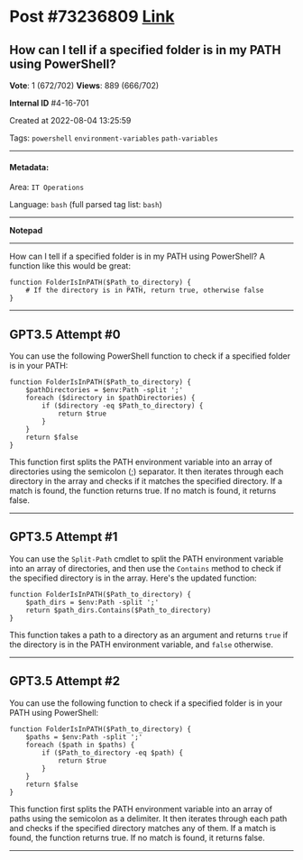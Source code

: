 
# Post \#73236809 [Link](https://stackoverflow.com/questions/73236809/)

## How can I tell if a specified folder is in my PATH using PowerShell?

**Vote**: 1 (672/702) **Views**: 889 (666/702) 

**Internal ID** \#4-16-701

Created at 2022-08-04 13:25:59

Tags: `powershell` `environment-variables` `path-variables`

----------

#### Metadata:

Area: `IT Operations`

Language: `bash` (full parsed tag list: `bash`)

----------

**Notepad**


----------

How can I tell if a specified folder is in my PATH using PowerShell?
A function like this would be great:
```
function FolderIsInPATH($Path_to_directory) {
    # If the directory is in PATH, return true, otherwise false
}
```



----------
        
## GPT3.5 Attempt \#0

You can use the following PowerShell function to check if a specified folder is in your PATH:

```
function FolderIsInPATH($Path_to_directory) {
    $pathDirectories = $env:Path -split ';'
    foreach ($directory in $pathDirectories) {
        if ($directory -eq $Path_to_directory) {
            return $true
        }
    }
    return $false
}
```

This function first splits the PATH environment variable into an array of directories using the semicolon (;) separator. It then iterates through each directory in the array and checks if it matches the specified directory. If a match is found, the function returns true. If no match is found, it returns false.

--------

## GPT3.5 Attempt \#1

You can use the `Split-Path` cmdlet to split the PATH environment variable into an array of directories, and then use the `Contains` method to check if the specified directory is in the array. Here's the updated function:

```
function FolderIsInPATH($Path_to_directory) {
    $path_dirs = $env:Path -split ';'
    return $path_dirs.Contains($Path_to_directory)
}
```

This function takes a path to a directory as an argument and returns `true` if the directory is in the PATH environment variable, and `false` otherwise.

--------

## GPT3.5 Attempt \#2

You can use the following function to check if a specified folder is in your PATH using PowerShell:

```
function FolderIsInPATH($Path_to_directory) {
    $paths = $env:Path -split ';'
    foreach ($path in $paths) {
        if ($Path_to_directory -eq $path) {
            return $true
        }
    }
    return $false
}
```

This function first splits the PATH environment variable into an array of paths using the semicolon as a delimiter. It then iterates through each path and checks if the specified directory matches any of them. If a match is found, the function returns true. If no match is found, it returns false.

--------
